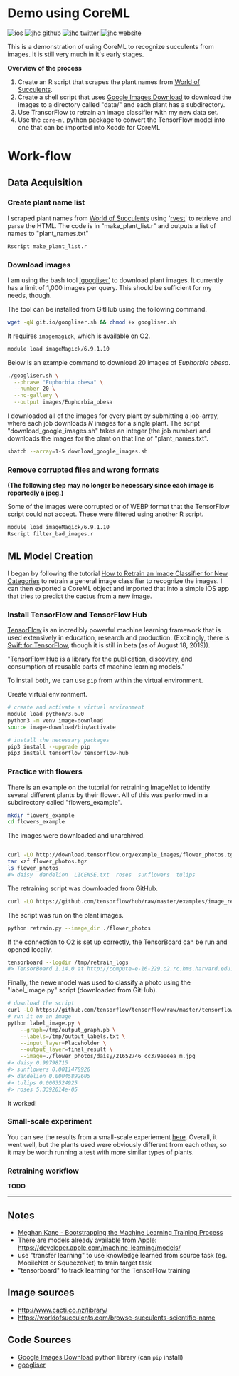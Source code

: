# Demo using CoreML

![ios](https://img.shields.io/badge/iOS-Plant_Tracker-999999.svg?style=flat&logo=apple)
[![jhc github](https://img.shields.io/badge/GitHub-jhrcook-181717.svg?style=flat&logo=github)](https://github.com/jhrcook)
[![jhc twitter](https://img.shields.io/badge/Twitter-JoshDoesaThing-00aced.svg?style=flat&logo=twitter)](https://twitter.com/JoshDoesa)
[![jhc website](https://img.shields.io/badge/Website-Joshua_Cook-5087B2.svg?style=flat&logo=telegram)](https://joshuacook.netlify.com)



This is a demonstration of using CoreML to recognize succulents from images. It is still very much in it's early stages.

**Overview of the process**

1. Create an R script that scrapes the plant names from [World of Succulents](https://worldofsucculents.com/browse-succulents-scientific-name).
2. Create a shell script that uses [Google Images Download](https://github.com/hardikvasa/google-images-download) to download the images to a directory called "data/" and each plant has a subdirectory.
3. Use TransorFlow to retrain an image classifier with my new data set.
4. Use the `core-ml` python package to convert the TensorFlow model into one that can be imported into Xcode for CoreML

# Work-flow

## Data Acquisition

### Create plant name list

I scraped plant names from [World of Succulents](https://worldofsucculents.com/browse-succulents-scientific-name) using '[rvest](https://cran.r-project.org/web/packages/rvest/index.html)' to retrieve and parse the HTML. The code is in "make\_plant\_list.r" and outputs a list of names to "plant_names.txt"

```bash
Rscript make_plant_list.r
```

### Download images

I am using the bash tool ['googliser'](https://github.com/teracow/googliser) to download plant images. It currently has a limit of 1,000 images  per query. This should be sufficient for my needs, though.

The tool can be installed from GitHub using the following command.

```bash
wget -qN git.io/googliser.sh && chmod +x googliser.sh
```

It requires `imagemagick`, which is available on O2.

```bash
module load imageMagick/6.9.1.10
```

Below is an example command to download 20 images of *Euphorbia obesa*.

```bash
./googliser.sh \
  --phrase "Euphorbia obesa" \
  --number 20 \
  --no-gallery \
  --output images/Euphorbia_obesa
```

I downloaded all of the images for every plant by submitting a job-array, where each job downloads *N* images for a single plant. The script "download_google_images.sh" takes an integer (the job number) and downloads the images for the plant on that line of "plant_names.txt".

```bash
sbatch --array=1-5 download_google_images.sh
```

### Remove corrupted files and wrong formats

**(The following step may no longer be necessary since each image is reportedly a jpeg.)**

Some of the images were corrupted or of WEBP format that the TensorFlow script could not accept. These were filtered using another R script.

```bash
module load imageMagick/6.9.1.10
Rscript filter_bad_images.r
```


## ML Model Creation

I began by following the tutorial [How to Retrain an Image Classifier for New Categories](https://www.tensorflow.org/hub/tutorials/image_retraining) to retrain a general image classifier to recognize the images. I can then exported a CoreML object and imported that into a simple iOS app that tries to predict the cactus from a new image.

### Install TensorFlow and TensorFlow Hub

[TensorFlow](https://www.tensorflow.org) is an incredibly powerful machine learning framework that is used extensively in education, research and production. (Excitingly, there is [Swift for TensorFlow](https://www.tensorflow.org/swift), though it is still in beta (as of August 18, 2019)).

"[TensorFlow Hub](https://www.tensorflow.org/hub) is a library for the publication, discovery, and consumption of reusable parts of machine learning models."

To install both, we can use `pip` from within the virtual environment.

Create virtual environment.

```bash
# create and activate a virtual environment
module load python/3.6.0
python3 -m venv image-download
source image-download/bin/activate

# install the necessary packages
pip3 install --upgrade pip
pip3 install tensorflow tensorflow-hub
```

### Practice with flowers

There is an example on the tutorial for retraining ImageNet to identify several different plants by their flower. All of this was performed in a subdirectory called "flowers_example".

```bash
mkdir flowers_example
cd flowers_example
```

The images were downloaded and unarchived.

```bash

curl -LO http://download.tensorflow.org/example_images/flower_photos.tgz
tar xzf flower_photos.tgz
ls flower_photos
#> daisy  dandelion  LICENSE.txt  roses  sunflowers  tulips
```

The retraining script was downloaded from GitHub.

```bash
curl -LO https://github.com/tensorflow/hub/raw/master/examples/image_retraining/retrain.py
```

The script was run on the plant images.

```bash
python retrain.py --image_dir ./flower_photos
```

If the connection to O2 is set up correctly, the TensorBoard can be run and opened locally.

```bash
tensorboard --logdir /tmp/retrain_logs
#> TensorBoard 1.14.0 at http://compute-e-16-229.o2.rc.hms.harvard.edu:6006/ (Press CTRL+C to quit)
```

Finally, the newe model was used to classify a photo using the "label_image.py" script (downloaded from GitHub).

```bash
# download the script
curl -LO https://github.com/tensorflow/tensorflow/raw/master/tensorflow/examples/label_image/label_image.py
# run it on an image
python label_image.py \
    --graph=/tmp/output_graph.pb \
    --labels=/tmp/output_labels.txt \
    --input_layer=Placeholder \
    --output_layer=final_result \
    --image=./flower_photos/daisy/21652746_cc379e0eea_m.jpg
#> daisy 0.99798715
#> sunflowers 0.0011478926
#> dandelion 0.00045892605
#> tulips 0.0003524925
#> roses 5.3392014e-05
```

It worked!

### Small-scale experiment

You can see the results from a small-scale experiement [here](./practice_plant_recognition.md). Overall, it went well, but the plants used were obviously different from each other, so it may be worth running a test with more similar types of plants.

### Retraining workflow

**TODO**

---

## Notes

- [Meghan Kane - Bootstrapping the Machine Learning Training Process](https://www.youtube.com/watch?v=ugiPfm8ICZo)
- There are models already available from Apple: https://developer.apple.com/machine-learning/models/
- use "transfer learning" to use knowledge learned from source task (eg. MobileNet or SqueezeNet) to train target task
- "tensorboard" to track learning for the TensorFlow training


## Image sources

* http://www.cacti.co.nz/library/
* https://worldofsucculents.com/browse-succulents-scientific-name


## Code Sources

* [Google Images Download](https://github.com/hardikvasa/google-images-download) python library (can `pip` install)
* [googliser](https://github.com/teracow/googliser)